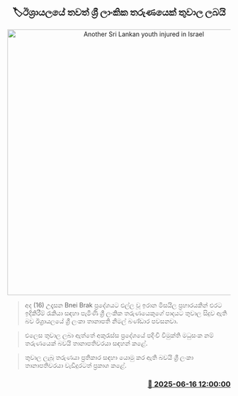 <p align='center'><b><h2 align='center' title='Another Sri Lankan youth injured in Israel'>🏷ඊශ්‍රායලයේ තවත් ශ්‍රී ලාංකික තරුණයෙක් තුවාල ලබයි</h2></b></p>
<p align='center'><img src='https://helakuru.sgp1.cdn.digitaloceanspaces.com/esana/images/lib/israel-tt.jpg' width='600' alt='Another Sri Lankan youth injured in Israel'></p>

> අද (16) උදෑසන Bnei Brak ප්‍රදේශයට එල්ල වූ ඉරාන මිසයිල ප්‍රහාරයකින් එරට ඉදිකිරීම් රැකියා සඳහා පැමිණි ශ්‍රී ලංකික තරුණයෙකුගේ පාදයට තුවාල සිදුව ඇති බව ඊශ්‍රායලයේ ශ්‍රී ලංකා තානාපති නිමල් බණ්ඩාර පවසනවා.

> එලෙස තුවාල ලබා ඇත්තේ අකුරැස්ස ප්‍රදේශයේ පදිංචි විමුක්ති මධුසංක නම් තරුණයෙක් බවයි තානාපතිවරයා සඳහන් කළේ.

> තුවාල ලැබූ තරුණයා ප්‍රතිකාර සඳහා යොමු කර ඇති බවයි ශ්‍රී ලංකා තානාපතිවරයා වැඩිදුරටත් ප්‍රකාශ කළේ. 



<h3 align='right'><a href='https://www.helakuru.lk/esana/p/111039/'>📅 2025-06-16 12:00:00</a></h3>
